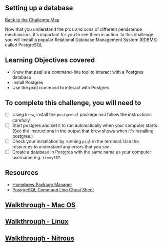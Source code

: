 ## Setting up a database

[Back to the Challenge Map](00_challenge_map.md)

Now that you understand the pros and cons of different persistence mechanisms, it's important for you to see them in action. In this challenge you will install a popular Relational Database Management System (RDBMS) called PostgreSQL

## Learning Objectives covered

* Know that psql is a command-line tool to interact with a Postgres database
* Install Postgres
* Use the psql command to interact with Postgres

## To complete this challenge, you will need to

- [ ] Using `brew`, install the `postgresql` package and follow the instructions carefully
- [ ] Start postgres and set it to run automatically when your computer starts. (See the instructions in the output that brew shows when it's installing postgres.)
- [ ] Check your installation by running `psql` in the terminal. Use the resources to understand any errors that you see.
- [ ] Create a database in Postgres with the same name as your computer username e.g. `timmy507`.

## Resources

* [Homebrew Package Manager](http://brew.sh/)
* [PostgreSQL Command Line Cheat Sheet](http://blog.jasonmeridth.com/posts/postgresql-command-line-cheat-sheet/)

## [Walkthrough - Mac OS](../walkthroughs/03_mac.md)
## [Walkthrough - Linux](../walkthroughs/03_linux.md)
## [Walkthrough - Nitrous](../walkthroughs/03_nitrous.md)
